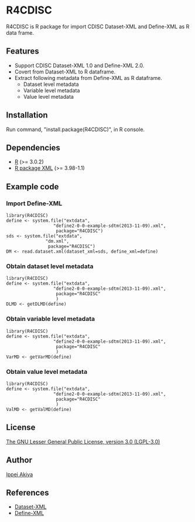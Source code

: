 # R4CDISC

R4CDISC is R package for import CDISC Dataset-XML and Define-XML as R data frame.

## Features
* Support CDISC Dataset-XML 1.0 and Define-XML 2.0.
* Covert from Dataset-XML to R dataframe.
* Extract following metadata from Define-XML as R dataframe.
  * Dataset level metadata
  * Variable level metadata
  * Value level metadata

## Installation
Run command, "install.package(R4CDISC)", in R console.

## Dependencies
* [R](http://cran.r-project.org/) (>= 3.0.2)
* [R package XML](http://cran.r-project.org/web/packages/XML/index.html) (>= 3.98-1.1)


## Example code
### Import Define-XML
    library(R4CDISC)
    define <- system.file("extdata", 
                      "define2-0-0-example-sdtm(2013-11-09).xml", 
                       package="R4CDISC") 
    sds <- system.file("extdata", 
                   "dm.xml", 
                    package="R4CDISC")
    DM <- read.dataset.xml(dataset_xml=sds, define_xml=define)

### Obtain dataset level metadata
    library(R4CDISC)
    define <- system.file("extdata", 
                      "define2-0-0-example-sdtm(2013-11-09).xml", 
                       package="R4CDISC"
                       ) 
    DLMD <- getDLMD(define)

### Obtain variable level metadata
    library(R4CDISC)
    define <- system.file("extdata", 
                      "define2-0-0-example-sdtm(2013-11-09).xml", 
                       package="R4CDISC"
                       ) 
    VarMD <- getVarMD(define)

### Obtain value level metadata
    library(R4CDISC)
    define <- system.file("extdata", 
                      "define2-0-0-example-sdtm(2013-11-09).xml", 
                       package="R4CDISC"
                       ) 
    ValMD <- getValMD(define)



## License
[The GNU Lesser General Public License, version 3.0 (LGPL-3.0)](http://opensource.org/licenses/lgpl-3.0.html)

## Author
 [Ippei Akiya](http://github.com/i-akiya) 

## References
* [Dataset-XML](http://www.cdisc.org/dataset-xml)
* [Define-XML](http://www.cdisc.org/define-xml)
